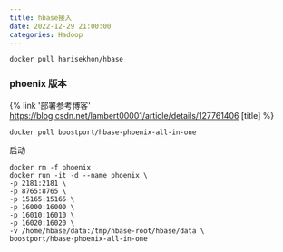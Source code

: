 ```yaml
---
title: hbase接入
date: 2022-12-29 21:00:00
categories: Hadoop
---
```


```shell
docker pull harisekhon/hbase
```

### phoenix 版本

{% link '部署参考博客' https://blog.csdn.net/lambert00001/article/details/127761406 [title] %}

```shell
docker pull boostport/hbase-phoenix-all-in-one
```

启动

```shell
docker rm -f phoenix
docker run -it -d --name phoenix \
-p 2181:2181 \
-p 8765:8765 \
-p 15165:15165 \
-p 16000:16000 \
-p 16010:16010 \
-p 16020:16020 \
-v /home/hbase/data:/tmp/hbase-root/hbase/data \
boostport/hbase-phoenix-all-in-one
```